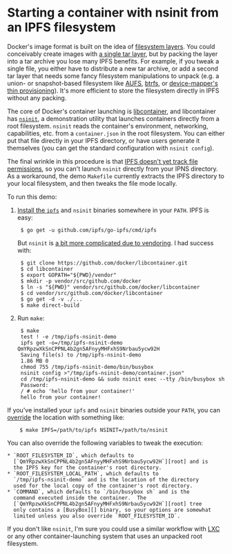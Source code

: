 # Starting a container with nsinit from an IPFS filesystem

Docker's image format is built on the idea of [filesystem
layers][layers].  You could conceivably create images with [a single
tar layer][layer-changeset], but by packing the layer into a tar
archive you lose many IPFS benefits.  For example, if you tweak a
single file, you either have to distribute a new tar archive, or add a
second tar layer that needs some fancy filesystem manipulations to
unpack (e.g. a union- or snapshot-based filesystem like [AUFS][],
[btrfs][], or [device-mapper's thin provisioning][thin-provisioning]).
It's more efficient to store the filesystem directly in IPFS without
any packing.

The core of Docker's container launching is [libcontainer][], and
libcontainer has [`nsinit`][nsinit], a demonstration utility that
launches containers directly from a root filesystem.  `nsinit` reads
the container's environment, networking, capabilities, etc. from a
`container.json` in the root filesystem.  You can either put that file
directly in your IPFS directory, or have users generate it themselves
(you can get the standard configuration with `nsinit config`).

The final wrinkle in this procedure is that [IPFS doesn't yet track
file permissions][no-exec], so you can't launch `nsinit` directly from
your IPNS directory.  As a workaround, the demo `Makefile` currently
extracts the IPFS directory to your local filesystem, and then tweaks
the file mode locally.

To run this demo:

1. [Install the `ipfs`][install-ipfs] and `nsinit` binaries somewhere
   in your `PATH`.  IPFS is easy:

        $ go get -u github.com/ipfs/go-ipfs/cmd/ipfs

   But `nsinit` is [a bit more complicated due to
   vendoring][libcontainer-vendoring].  I had success with:

        $ git clone https://github.com/docker/libcontainer.git
        $ cd libcontainer
        $ export GOPATH="${PWD}/vendor"
        $ mkdir -p vendor/src/github.com/docker
        $ ln -s "${PWD}" vendor/src/github.com/docker/libcontainer
        $ cd vendor/src/github.com/docker/libcontainer
        $ go get -d -v ./...
        $ make direct-build

2. Run `make`:

        $ make
        test ! -e /tmp/ipfs-nsinit-demo
        ipfs get -o=/tmp/ipfs-nsinit-demo QmYRpzwXkSnCPPNL4b2gn5AFnyyMHFxhS9Nrbau5ycw92H
        Saving file(s) to /tmp/ipfs-nsinit-demo
        1.86 MB 0
        chmod 755 /tmp/ipfs-nsinit-demo/bin/busybox
        nsinit config >"/tmp/ipfs-nsinit-demo/container.json"
        cd /tmp/ipfs-nsinit-demo && sudo nsinit exec --tty /bin/busybox sh
        Password: 
        / # echo 'hello from your container!'
        hello from your container!

  If you've installed your `ipfs` and `nsinit` binaries outside your
  `PATH`, you can [override][] the location with something like:

        $ make IPFS=/path/to/ipfs NSINIT=/path/to/nsinit

  You can also override the following variables to tweak the
  execution:

    * `ROOT_FILESYSTEM_ID`, which defaults to
      [`QmYRpzwXkSnCPPNL4b2gn5AFnyyMHFxhS9Nrbau5ycw92H`][root] and is
      the IPFS key for the container's root directory.
    * `ROOT_FILESYSTEM_LOCAL_PATH`, which defaults to
      `/tmp/ipfs-nsinit-demo` and is the location of the directory
      used for the local copy of the container's root directory.
    * `COMMAND`, which defaults to `/bin/busybox sh` and is the
      command executed inside the container.  The
      [`QmYRpzwXkSnCPPNL4b2gn5AFnyyMHFxhS9Nrbau5ycw92H`][root] tree
      only contains a [BusyBox][] binary, so your options are somewhat
      limited unless you also override `ROOT_FILESYSTEM_ID`.

If you don't like `nsinit`, I'm sure you could use a similar workflow
with [LXC][] or any other container-launching system that uses an
unpacked root filesystem.

[layers]: https://github.com/docker/docker/blob/master/image/spec/v1.md#terminology
[layer-changeset]: https://github.com/docker/docker/blob/master/image/spec/v1.md#creating-an-image-filesystem-changeset
[AUFS]: http://aufs.sourceforge.net/
[btrfs]: https://btrfs.wiki.kernel.org/index.php/Main_Page
[thin-provisioning]: https://www.kernel.org/doc/Documentation/device-mapper/thin-provisioning.txt
[libcontainer]: https://github.com/docker/libcontainer
[nsinit]: https://github.com/docker/libcontainer#nsinit
[no-exec]: https://github.com/ipfs/go-ipfs/issues/846
[install-ipfs]: https://github.com/ipfs/go-ipfs#install
[libcontainer-vendoring]: https://github.com/docker/libcontainer/issues/210
[override]: https://www.gnu.org/software/make/manual/html_node/Overriding.html
[root]: http://gateway.ipfs.io/ipfs/QmYRpzwXkSnCPPNL4b2gn5AFnyyMHFxhS9Nrbau5ycw92H
[BusyBox]: http://www.busybox.net/
[LXC]: https://linuxcontainers.org/
